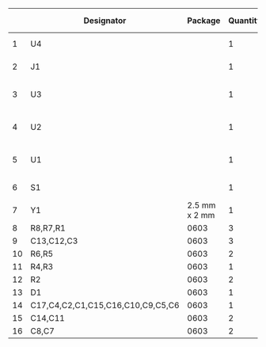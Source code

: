 |   |Designator                               |Package        |Quantity   |Value / Designation / PN            |Link                                                                                                                                     |
|---|-----------------------------------------|---------------|-----------|------------------------------------|-----------------------------------------------------------------------------------------------------------------------------------------|
|1  |U4                                       |               |1          |ESP32-WROOM-32E_(4MB_HIGH_TEMP)     |https://www.mouser.com/ProductDetail/Espressif-Systems/ESP32-WROOM-32E-N4?qs=Li%252BoUPsLEnsPzTWsi%252BRMgQ%3D%3D                        |
|2  |J1                                       |               |1          |10118193-0001LF                     |https://www.digikey.com/en/products/detail/amphenol-cs-fci/10118193-0001LF/2785388?s=N4IgTCBcDaIGwAYCcBaALHAjHFmUDkAREAXQF8g             |
|3  |U3                                       |               |1          |W25Q32JVSSIQ                        |https://www.digikey.com/en/products/detail/winbond-electronics/W25Q32JVSSIQ/5803981?s=N4IgTCBcDaIOpgKwEUDMYBSA1AyjgksgLQByAIiALoC%2BQA   |
|4  |U2                                       |               |1          |RP2040                              |https://www.digikey.com/en/products/detail/raspberry-pi/SC0914-13/14306010?s=N4IgTCBcDa4GwBYAcBaAygYQAwE4CMCAFHgMwCUGAKigHIAiIAugL5A     |
|5  |U1                                       |               |1          |AP2112K-3.3TRG1 (or XC6210B332MR-G) |https://www.mouser.com/ProductDetail/Torex-Semiconductor/XC6210B332MR-G?qs=AsjdqWjXhJ%2FS4LOuBYdYHQ%3D%3D                                |
|6  |S1                                       |               |1          |KMR221GLFS                          |https://www.digikey.com/en/products/detail/c-k/KMR221GLFS/550472?s=N4IgTCBcDaICwAYCMBaJcwHY0oHIBEQBdAXyA                                 |
|7  |Y1                                       |2.5 mm x 2 mm  |1          |Crystal (ECS-120-12-36-AGN-TR3)     |https://www.mouser.com/ProductDetail/ECS/ECS-120-12-36-AGN-TR3?qs=e8oIoAS2J1QJShqTU8DkbQ%3D%3D                                           |
|8  |R8,R7,R1                                 |0603           |3          |10k                                 |                                                                                                                                         |
|9  |C13,C12,C3                               |0603           |3          |10u                                 |                                                                                                                                         |
|10 |R6,R5                                    |0603           |2          |27                                  |                                                                                                                                         |
|11 |R4,R3                                    |0603           |1          |1k                                  |                                                                                                                                         |
|12 |R2                                       |0603           |2          |64.9                                |                                                                                                                                         |
|13 |D1                                       |0603           |1          |LED                                 |                                                                                                                                         |
|14 |C17,C4,C2,C1,C15,C16,C10,C9,C5,C6        |0603           |1          |100n                                |                                                                                                                                         |
|15 |C14,C11                                  |0603           |2          |1u                                  |                                                                                                                                         |
|16 |C8,C7                                    |0603           |2          |22p                                 |                                                                                                                                         |
